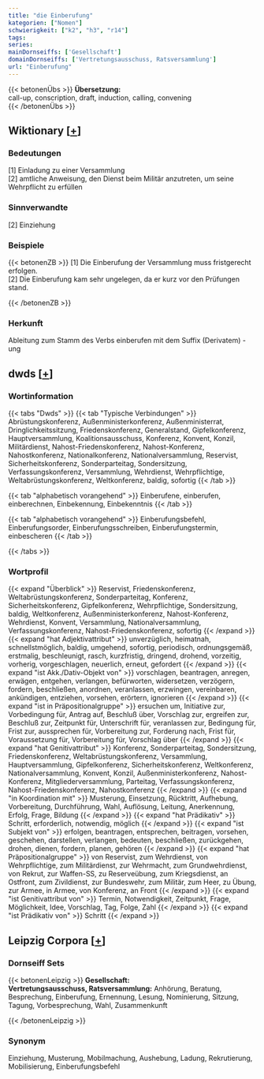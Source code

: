 ```yaml
---
title: "die Einberufung"
kategorien: ["Nomen"]
schwierigkeit: ["k2", "h3", "r14"]
tags:
series:
mainDornseiffs: ['Gesellschaft']
domainDornseiffs: ['Vertretungsausschuss, Ratsversammlung']
url: "Einberufung"
---
```


{{< betonenÜbs >}}
**Übersetzung:**  
call-up, conscription, draft, induction, calling, convening  
{{< /betonenÜbs >}}

## Wiktionary [[+](https://de.wiktionary.org/wiki/Einberufung)]

### Bedeutungen
[1] Einladung zu einer Versammlung  
[2] amtliche Anweisung, den Dienst beim Militär anzutreten, um seine Wehrpflicht zu erfüllen  

### Sinnverwandte
[2] Einziehung  

### Beispiele
{{< betonenZB >}}
[1] Die Einberufung der Versammlung muss fristgerecht erfolgen.  
[2] Die Einberufung kam sehr ungelegen, da er kurz vor den Prüfungen stand.  

{{< /betonenZB >}}
### Herkunft
Ableitung zum Stamm des Verbs einberufen mit dem Suffix (Derivatem) -ung  



## dwds [[+](https://www.dwds.de/wb/Einberufung)]

### Wortinformation
{{< tabs "Dwds" >}}
{{< tab "Typische Verbindungen" >}}
Abrüstungskonferenz, Außenministerkonferenz, Außenministerrat, Dringlichkeitssitzung, Friedenskonferenz, Generalstand, Gipfelkonferenz, Hauptversammlung, Koalitionsausschuss, Konferenz, Konvent, Konzil, Militärdienst, Nahost-Friedenskonferenz, Nahost-Konferenz, Nahostkonferenz, Nationalkonferenz, Nationalversammlung, Reservist, Sicherheitskonferenz, Sonderparteitag, Sondersitzung, Verfassungskonferenz, Versammlung, Wehrdienst, Wehrpflichtige, Weltabrüstungskonferenz, Weltkonferenz, baldig, sofortig
{{< /tab >}}

{{< tab "alphabetisch vorangehend" >}}
Einberufene, einberufen, einberechnen, Einbekennung, Einbekenntnis
{{< /tab >}}

{{< tab "alphabetisch vorangehend" >}}
Einberufungsbefehl, Einberufungsorder, Einberufungsschreiben, Einberufungstermin, einbescheren
{{< /tab >}}

{{< /tabs >}}

### Wortprofil
{{< expand "Überblick" >}} Reservist, Friedenskonferenz, Weltabrüstungskonferenz, Sonderparteitag, Konferenz, Sicherheitskonferenz, Gipfelkonferenz, Wehrpflichtige, Sondersitzung, baldig, Weltkonferenz, Außenministerkonferenz, Nahost-Konferenz, Wehrdienst, Konvent, Versammlung, Nationalversammlung, Verfassungskonferenz, Nahost-Friedenskonferenz, sofortig {{< /expand >}}
{{< expand "hat Adjektivattribut" >}} unverzüglich, heimatnah, schnellstmöglich, baldig, umgehend, sofortig, periodisch, ordnungsgemäß, erstmalig, beschleunigt, rasch, kurzfristig, dringend, drohend, vorzeitig, vorherig, vorgeschlagen, neuerlich, erneut, gefordert {{< /expand >}}
{{< expand "ist Akk./Dativ-Objekt von" >}} vorschlagen, beantragen, anregen, erwägen, entgehen, verlangen, befürworten, widersetzen, verzögern, fordern, beschließen, anordnen, veranlassen, erzwingen, vereinbaren, ankündigen, entziehen, vorsehen, erörtern, ignorieren {{< /expand >}}
{{< expand "ist in Präpositionalgruppe" >}} ersuchen um, Initiative zur, Vorbedingung für, Antrag auf, Beschluß über, Vorschlag zur, ergreifen zur, Beschluß zur, Zeitpunkt für, Unterschrift für, veranlassen zur, Bedingung für, Frist zur, aussprechen für, Vorbereitung zur, Forderung nach, Frist für, Voraussetzung für, Vorbereitung für, Vorschlag über {{< /expand >}}
{{< expand "hat Genitivattribut" >}} Konferenz, Sonderparteitag, Sondersitzung, Friedenskonferenz, Weltabrüstungskonferenz, Versammlung, Hauptversammlung, Gipfelkonferenz, Sicherheitskonferenz, Weltkonferenz, Nationalversammlung, Konvent, Konzil, Außenministerkonferenz, Nahost-Konferenz, Mitgliederversammlung, Parteitag, Verfassungskonferenz, Nahost-Friedenskonferenz, Nahostkonferenz {{< /expand >}}
{{< expand "in Koordination mit" >}} Musterung, Einsetzung, Rücktritt, Aufhebung, Vorbereitung, Durchführung, Wahl, Auflösung, Leitung, Anerkennung, Erfolg, Frage, Bildung {{< /expand >}}
{{< expand "hat Prädikativ" >}} Schritt, erforderlich, notwendig, möglich {{< /expand >}}
{{< expand "ist Subjekt von" >}} erfolgen, beantragen, entsprechen, beitragen, vorsehen, geschehen, darstellen, verlangen, bedeuten, beschließen, zurückgehen, drohen, dienen, fordern, planen, gehören {{< /expand >}}
{{< expand "hat Präpositionalgruppe" >}} von Reservist, zum Wehrdienst, von Wehrpflichtige, zum Militärdienst, zur Wehrmacht, zum Grundwehrdienst, von Rekrut, zur Waffen-SS, zu Reserveübung, zum Kriegsdienst, an Ostfront, zum Zivildienst, zur Bundeswehr, zum Militär, zum Heer, zu Übung, zur Armee, in Armee, von Konferenz, an Front {{< /expand >}}
{{< expand "ist Genitivattribut von" >}} Termin, Notwendigkeit, Zeitpunkt, Frage, Möglichkeit, Idee, Vorschlag, Tag, Folge, Zahl {{< /expand >}}
{{< expand "ist Prädikativ von" >}} Schritt {{< /expand >}}

## Leipzig Corpora [[+](https://corpora.uni-leipzig.de/en/res?word=Einberufung&corpusId=deu_newscrawl-public_2018)]

### Dornseiff Sets
{{< betonenLeipzig >}}
**Gesellschaft:**  
**Vertretungsausschuss, Ratsversammlung:** Anhörung, Beratung, Besprechung, Einberufung, Ernennung, Lesung, Nominierung, Sitzung, Tagung, Vorbesprechung, Wahl, Zusammenkunft  

{{< /betonenLeipzig >}}

### Synonym
Einziehung, Musterung, Mobilmachung, Aushebung, Ladung, Rekrutierung, Mobilisierung, Einberufungsbefehl

